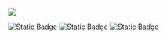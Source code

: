 <!--Header-->
<p>
  <img src="https://capsule-render.vercel.app/api?type=waving&color=gradient&height=3000&section=header&text=Welcome+To+mingue's+Github!🖐️&fontSize=50" />
</p>

<p>
  <img alt="Static Badge" src="https://img.shields.io/badge/seomingue51%40naver.com-black?style=flat&logo=Naver&logoColor=%2303CF5D&labelColor=%23ffffff&color=green">
  <img alt="Static Badge" src="https://img.shields.io/badge/aodrn0203-black?style=flat&logo=Instagram&labelColor=%23833AB4&color=%23E1306C">
  <img alt="Static Badge" src="https://img.shields.io/badge/aodrn0203-black?style=flat&logo=Steam&logoColor=%2300adee&labelColor=%23833AB4&color=%23000000">
</p>
